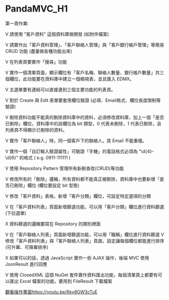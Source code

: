 # PandaMVC_H1
第一周作業:

V 請使用 "客戶資料" 這個資料庫做開發 (如附件檔案)

V 請實作出「客戶資料管理」、「客戶聯絡人管理」與「客戶銀行帳戶管理」等簡易 CRUD 功能 (盡量做各種功能出來)

V 在列表頁要實作「搜尋」功能

V 實作一個清單頁面，顯示欄位有「客戶名稱、聯絡人數量、銀行帳戶數量」共三個欄位，此功能要在資料庫中建立一個檢視表，並且匯入 EDMX。

V 主選單要有連結可以直接連到三個主要功能的列表頁。

V 對於 Create 與 Edit 表單要套用欄位驗證 (必填、Email格式、欄位長度限制等驗證)

V 刪除資料功能不能真的刪除資料庫中的資料，必須修改資料庫，加上一個「是否已刪除」欄位，資料庫中的該欄位為 bit 類型，0 代表未刪除，1 代表已刪除，且列表頁不得顯示已刪除的資料。

V 實作「客戶聯絡人」時，同一個客戶下的聯絡人，其 Email 不能重複。

V 實作一個「自訂輸入驗證屬性」可驗證「手機」的電話格式必須為 "\d{4}-\d{6}" 的格式 ( e.g. 0911-111111 )

V 使用 Repository Pattern 管理所有新刪查改(CRUD)等功能

V 修改所有的「刪除」邏輯，所有資料都不能真正被刪除，資料庫中也要新增「是否已刪除」欄位 (欄位要設定 bit 型態)

V 修改「客戶資料」表格，新增「客戶分類」欄位，可設定特定選項的分類

V 在「客戶資料列表」頁面新增篩選功能，可以用「客戶分類」欄位進行資料篩選 (下拉選單)


X 資料篩選的邏輯要寫在 Repository 的類別裡面

V 在「客戶聯絡人列表」頁面新增篩選功能，可以用「職稱」欄位進行資料篩選
V 修改「客戶資料列表」與「客戶聯絡人列表」頁面，設定讓每個欄位都能進行排序 (可升冪、可降冪排序)


X 如果可以的話，透過 JavaScript 實作一些 AJAX 操作，後端 MVC 使用 JsonResult 進行回應

V 使用 ClosedXML 這個 NuGet 套件實作資料匯出功能，每個清單頁上都要有可以匯出 Excel 檔案的功能，要用到 FileResult 下載檔案

[觀看操作畫面https://youtu.be/6kv8GW3cTuE](https://youtu.be/6kv8GW3cTuE)
